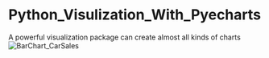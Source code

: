 # Python_Visulization_With_Pyecharts
A powerful visualization package can create almost all kinds of charts 
![BarChart_CarSales](https://github.com/YangLei2586/Python_Visualization_With_Pyecharts/blob/master/Pyecharts_01_Bar_CarSales.png)
